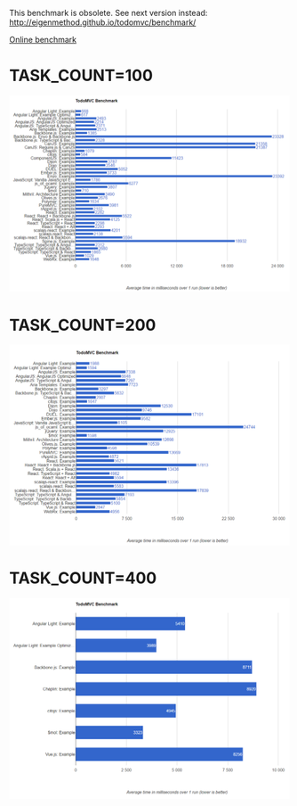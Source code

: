 This benchmark is obsolete. See next version instead: http://eigenmethod.github.io/todomvc/benchmark/

[Online benchmark](http://nin-jin.github.io/todomvc/benchmark/)

# TASK_COUNT=100

![Results](results.count=100.png)

# TASK_COUNT=200

![Results](results.count=200.png)

# TASK_COUNT=400

![Results](results.count=400.png)

